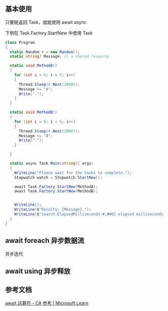 
## 基本使用

只要能返回 Task，就能使用 await async

下例在 Task.Factory.StartNew 中使用 Task

```cs
class Program
{
  static Random r = new Random();
  static string? Message; // a shared resource

  static void MethodA()
  {
    for (int i = 0; i < 5; i++)
    {
      Thread.Sleep(r.Next(1000));
      Message += "A";
      Write(".");
    }
  }

  static void MethodB()
  {
    for (int i = 0; i < 5; i++)
    {
      Thread.Sleep(r.Next(1000));
      Message += "B";
      Write(".");
    }

  }

  static async Task Main(string[] args)
  {
    WriteLine("Please wait for the tasks to complete.");
    Stopwatch watch = Stopwatch.StartNew();

    await Task.Factory.StartNew(MethodA);
    await Task.Factory.StartNew(MethodB);


    WriteLine();
    WriteLine($"Results: {Message}.");
    WriteLine($"{watch.ElapsedMilliseconds:#,##0} elapsed milliseconds.");
  }
}

```

## await foreach 异步数据流

异步迭代

## await using 异步释放


## 参考文档

[await 运算符 - C# 参考 | Microsoft Learn](https://learn.microsoft.com/zh-cn/dotnet/csharp/language-reference/operators/await)
